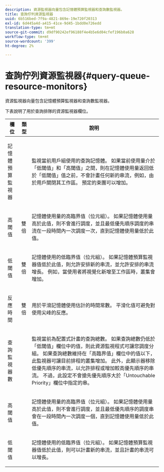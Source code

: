 ```yaml
---
description: 資源監視器向量包含記憶體預算監視器和查詢數監視器。
title: 查詢佇列資源監視器
uuid: 6b516bed-7f9a-4821-869e-19e720f20313
exl-id: 6d445a4d-a415-41ce-9d45-1bdd0e726edd
translation-type: tm+mt
source-git-commit: d9df90242ef96188f4e4b5e6d04cfef196b0a628
workflow-type: tm+mt
source-wordcount: '399'
ht-degree: 2%

---
```


# 查詢佇列資源監視器{#query-queue-resource-monitors}

資源監視器向量包含記憶體預算監視器和查詢數監視器。

下表說明了用於查詢排隊的資源監視器欄位。

<table id="table_9991EED2647A460FACA2DC80D4973A8E"> 
 <thead> 
  <tr> 
   <th colname="col1" class="entry"> 欄位 </th> 
   <th colname="col2" class="entry"> 類型 </th> 
   <th colname="col3" class="entry"> 說明 </th> 
  </tr> 
 </thead>
 <tbody> 
  <tr> 
   <td colname="col1"> <p>記憶體預算監視器 </p> </td> 
   <td colname="col2"> </td> 
   <td colname="col3"> <p>監視當前用戶組使用的查詢記憶體。 如果當前使用量介於「低閾值」和「高閾值」之間，則在記憶體使用量返回低於「低閾值」值之前，不會計畫任何新的串流，例如，由於用戶關閉其工作區。 預定的束團可以增加。 </p> </td> 
  </tr> 
  <tr> 
   <td colname="col1"> <p>高閾值 </p> </td> 
   <td colname="col2"> <p>雙倍 </p> </td> 
   <td colname="col3"> <p>記憶體使用量的高臨界值（位元組）。 如果記憶體使用量高於此值，則不會進行調度，並且最低優先順序調度的串流在一段時間內一次調度一次，直到記憶體使用量低於此值。 </p> </td> 
  </tr> 
  <tr> 
   <td colname="col1"> <p>低閾值 </p> </td> 
   <td colname="col2"> <p>雙倍 </p> </td> 
   <td colname="col3"> <p>記憶體使用的低臨界值（位元組）。 如果<span class="wintitle">記憶體預算監視器</span>值低於此值，則允許安排新的串流，並允許安排的串流增長。 例如，當使用者將視覺化新增至工作區時，叢集會增加。 </p> </td> 
  </tr> 
  <tr> 
   <td colname="col1"> <p>反應時間 </p> </td> 
   <td colname="col2"> <p>雙倍 </p> </td> 
   <td colname="col3"> <p>用於平滑記憶體使用估計的時間常數。 平滑化值可避免對使用尖峰的反應。 </p> </td> 
  </tr> 
  <tr> 
   <td colname="col1"> <p>查詢監視器數 </p> </td> 
   <td colname="col2"> </td> 
   <td colname="col3"> <p>監視當前為配置式計畫的查詢總數。 如果查詢總數仍低於「低閾值」欄位中的值，則此資源監視程式可讓您調度分組。 如果查詢總數維持在「高臨界值」欄位中的值以下，此監視器可讓目前排程的叢集增加。 此外，此顯示器移除低優先順序的串流，以允許排程或增加較高優先順序的串流。 不過，此設定不會搶先優先順序大於「Untouchable Priority」欄位中指定的串。 </p> </td> 
  </tr> 
  <tr> 
   <td colname="col1"> <p>高閾值 </p> </td> 
   <td colname="col2"> </td> 
   <td colname="col3"> <p>記憶體使用量的高臨界值（位元組）。 如果記憶體使用量高於此值，則不會進行調度，並且最低優先順序的調度串會在一段時間內一次調度一個，直到記憶體使用量低於此值。 </p> </td> 
  </tr> 
  <tr> 
   <td colname="col1"> <p>低閾值 </p> </td> 
   <td colname="col2"> </td> 
   <td colname="col3"> <p>記憶體使用的低臨界值（位元組）。 如果<span class="wintitle">記憶體預算監視器</span>值低於此值，則可以計畫新的串流，並且計畫的串流可以增長。 </p> </td> 
  </tr> 
 </tbody> 
</table>

